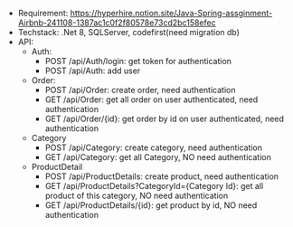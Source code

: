 - Requirement: https://hyperhire.notion.site/Java-Spring-assginment-Airbnb-241108-1387ac1c0f2f80578e73cd2bc158efec
- Techstack: .Net 8, SQLServer, codefirst(need migration db)
- API:
  - Auth:
    - POST /api/Auth/login: get token for authentication
    - POST /api/Auth: add user
  - Order:
    - POST /api/Order: create order, need authentication
    - GET /api/Order: get all order on user authenticated, need authentication
    - GET /api/Order/{id}: get order by id on user authenticated, need authentication
  - Category
    - POST /api/Category: create category, need authentication
    - GET /api/Category: get all Category, NO need authentication
  - ProductDetail
    - POST /api/ProductDetails: create product, need authentication
    - GET /api/ProductDetails?CategoryId={Category Id}: get all product of this category, NO need authentication
    - GET /api/ProductDetails/{id}: get product by id, NO need authentication

